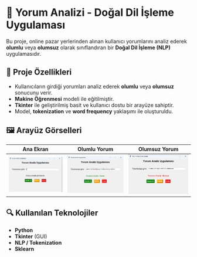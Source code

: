 # 📝 Yorum Analizi - Doğal Dil İşleme Uygulaması

Bu proje, online pazar yerlerinden alınan kullanıcı yorumlarını analiz ederek **olumlu** veya **olumsuz** olarak sınıflandıran bir **Doğal Dil İşleme (NLP)** uygulamasıdır.

## 🚀 Proje Özellikleri
- Kullanıcıların girdiği yorumları analiz ederek **olumlu** veya **olumsuz** sonucunu verir.
- **Makine Öğrenmesi** modeli ile eğitilmiştir.
- **Tkinter** ile geliştirilmiş basit ve kullanıcı dostu bir arayüze sahiptir.
- Model, **tokenization** ve **word frequency** yaklaşımı ile oluşturuldu.

## 🖼 Arayüz Görselleri
| Ana Ekran | Olumlu Yorum | Olumsuz Yorum |
|-----------|-------------|--------------|
| ![Ana Ekran](screenshots/main.png) | ![Olumlu](screenshots/positive.png) | ![Olumsuz](screenshots/negative.png) |

## 🔍 Kullanılan Teknolojiler
- **Python**
- **Tkinter** (GUI)
- **NLP / Tokenization**
- **Sklearn**
